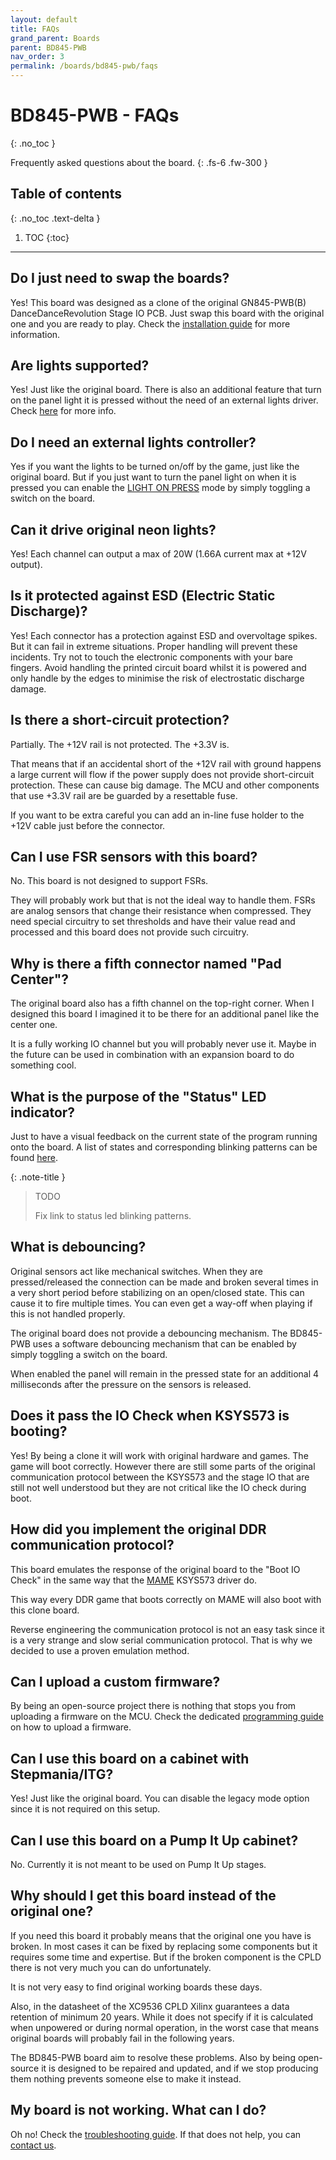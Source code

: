 ```yaml
---
layout: default
title: FAQs
grand_parent: Boards
parent: BD845-PWB
nav_order: 3
permalink: /boards/bd845-pwb/faqs
---
```


# BD845-PWB - FAQs
{: .no_toc }

Frequently asked questions about the board.
{: .fs-6 .fw-300 }

## Table of contents
{: .no_toc .text-delta }

1. TOC
{:toc}

---

## Do I just need to swap the boards?

Yes! This board was designed as a clone of the original GN845-PWB(B) DanceDanceRevolution Stage IO PCB. Just swap this board with the original one and you are ready to play. Check the [installation guide] for more information.

## Are lights supported?

Yes! Just like the original board. There is also an additional feature that turn on the panel light it is pressed without the need of an external lights driver. Check [here][light on press mode] for more info.

## Do I need an external lights controller?

Yes if you want the lights to be turned on/off by the game, just like the original board. But if you just want to turn the panel light on when it is pressed you can enable the [LIGHT ON PRESS][light on press mode] mode by simply toggling a switch on the board.

## Can it drive original neon lights?

Yes! Each channel can output a max of 20W (1.66A current max at +12V output).

## Is it protected against ESD (Electric Static Discharge)?

Yes! Each connector has a protection against ESD and overvoltage spikes. But it can fail in extreme situations. Proper handling will prevent these incidents. Try not to touch the electronic components with your bare fingers. Avoid handling the printed circuit board whilst it is powered and only handle by the edges to minimise the risk of electrostatic discharge damage.

## Is there a short-circuit protection?

Partially. The +12V rail is not protected. The +3.3V is. 

That means that if an accidental short of the +12V rail with ground happens a large current will flow if the power supply does not provide short-circuit protection. These can cause big damage. The MCU and other components that use +3.3V rail are be guarded by a resettable fuse. 

If you want to be extra careful you can add an in-line fuse holder to the +12V cable just before the connector.

## Can I use FSR sensors with this board?

No. This board is not designed to support FSRs. 

They will probably work but that is not the ideal way to handle them. FSRs are analog sensors that change their resistance when compressed. They need special circuitry to set thresholds and have their value read and processed and this board does not provide such circuitry.

## Why is there a fifth connector named "Pad Center"?

The original board also has a fifth channel on the top-right corner. When I designed this board I imagined it to be there for an additional panel like the center one. 

It is a fully working IO channel but you will probably never use it. Maybe in the future can be used in combination with an expansion board to do something cool.

## What is the purpose of the "Status" LED indicator?

Just to have a visual feedback on the current state of the program running onto the board. A list of states and corresponding blinking patterns can be found [here]().

{: .note-title }
> TODO
>
> Fix link to status led blinking patterns.

## What is debouncing?

Original sensors act like mechanical switches. When they are pressed/released the connection can be made and broken several times in a very short period before stabilizing on an open/closed state. This can cause it to fire multiple times. You can even get a way-off when playing if this is not handled properly.

The original board does not provide a debouncing mechanism. The BD845-PWB uses a software debouncing mechanism that can be enabled by simply toggling a switch on the board.

When enabled the panel will remain in the pressed state for an additional 4 milliseconds after the pressure on the sensors is released.

## Does it pass the IO Check when KSYS573 is booting?

Yes! By being a clone it will work with original hardware and games. The game will boot correctly.
However there are still some parts of the original communication protocol between the KSYS573 and the
stage IO that are still not well understood but they are not critical like the IO check during boot.

## How did you implement the original DDR communication protocol?

This board emulates the response of the original board to the "Boot IO Check" in the same way that the [MAME] KSYS573 driver do.

This way every DDR game that boots correctly on MAME will also boot with this clone board. 

Reverse engineering the communication protocol is not an easy task since it is a very strange and slow serial communication protocol. That is why we decided to use a proven emulation method.

## Can I upload a custom firmware?

By being an open-source project there is nothing that stops you from uploading a firmware on the MCU.
Check the dedicated [programming guide] on how to upload a firmware.

## Can I use this board on a cabinet with Stepmania/ITG?

Yes! Just like the original board. You can disable the legacy mode option since it is not required on this setup.

## Can I use this board on a Pump It Up cabinet?

No. Currently it is not meant to be used on Pump It Up stages.

## Why should I get this board instead of the original one?

If you need this board it probably means that the original one you have is broken. In most cases it can be fixed by replacing some components but it requires some time and expertise. But if the broken component is the CPLD there is not very much you can do unfortunately. 

It is not very easy to find original working boards these days.

Also, in the datasheet of the XC9536 CPLD Xilinx guarantees a data retention of minimum 20 years. While it does not specify if it is calculated when unpowered or during normal operation, in the worst case that means original boards will probably fail in the following years.

The BD845-PWB board aim to resolve these problems. Also by being open-source it is designed to be repaired and updated, and if we stop producing them nothing prevents someone else to make it instead.

## My board is not working. What can I do?

Oh no! Check the [troubleshooting guide]. If that does not help, you can [contact us].

[installation guide]: /boards/bd845-pwb/installation
[light on press mode]: /boards/bd845-pwb/#light-on-press
[programming guide]: /boards/bd845-pwb/programming
[troubleshooting guide]: /boards/bd845-pwb/troubleshooting
[contact us]: /contacts
[MAME]: https://www.mamedev.org/